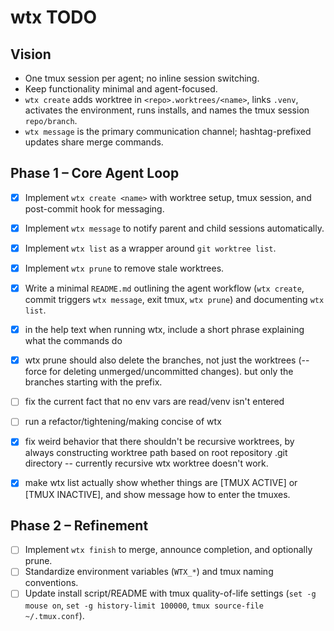 # wtx TODO

## Vision
- One tmux session per agent; no inline session switching.
- Keep functionality minimal and agent-focused.
- `wtx create` adds worktree in `<repo>.worktrees/<name>`, links `.venv`, activates the environment, runs installs, and names the tmux session `repo/branch`.
- `wtx message` is the primary communication channel; hashtag-prefixed updates share merge commands.

## Phase 1 – Core Agent Loop
- [x] Implement `wtx create <name>` with worktree setup, tmux session, and post-commit hook for messaging.
- [x] Implement `wtx message` to notify parent and child sessions automatically.
- [x] Implement `wtx list` as a wrapper around `git worktree list`.
- [x] Implement `wtx prune` to remove stale worktrees.
- [x] Write a minimal `README.md` outlining the agent workflow (`wtx create`, commit triggers `wtx message`, exit tmux, `wtx prune`) and documenting `wtx list`.
- [x] in the help text when running wtx, include a short phrase explaining what the commands do
- [x] wtx prune should also delete the branches, not just the worktrees (--force for deleting unmerged/uncommitted changes). but only the branches starting with the prefix.
- [ ] fix the current fact that no env vars are read/venv isn't entered
- [ ] run a refactor/tightening/making concise of wtx

- [x] fix weird behavior that there shouldn't be recursive worktrees, by always constructing worktree path based on root repository .git directory -- currently recursive wtx worktree doesn't work.
- [x] make wtx list actually show whether things are [TMUX ACTIVE] or [TMUX INACTIVE], and show message how to enter the tmuxes.

## Phase 2 – Refinement
- [ ] Implement `wtx finish` to merge, announce completion, and optionally prune.
- [ ] Standardize environment variables (`WTX_*`) and tmux naming conventions.
- [ ] Update install script/README with tmux quality-of-life settings (`set -g mouse on`, `set -g history-limit 100000`, `tmux source-file ~/.tmux.conf`).
